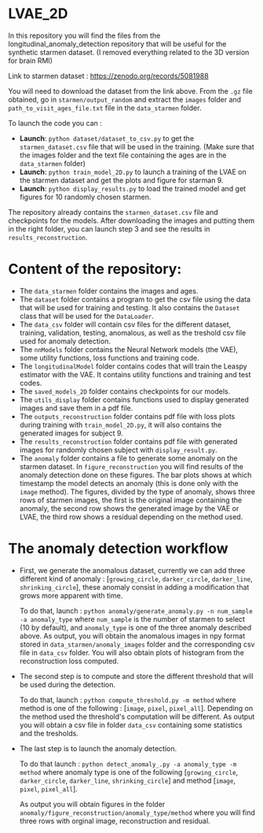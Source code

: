 # LVAE_2D

In this repository you will find the files from the longitudinal_anomaly_detection repository that will be useful for the synthetic starmen dataset. (I removed everything related to the 3D version for brain RMI)

Link to starmen dataset : https://zenodo.org/records/5081988 

You will need to download the dataset from the link above. From the `.gz` file obtained, go in `starmen/output_random` and extract the `images` folder and  `path_to_visit_ages_file.txt` file in the `data_starmen` folder.

To launch the code you can :

- **Launch**: `python dataset/dataset_to_csv.py` to get the `starmen_dataset.csv` file that will be used in the training. (Make sure that the images folder and the text file containing the ages are in the `data_starmen` folder)
- **Launch**: `python train_model_2D.py` to launch a training of the LVAE on the starmen dataset and get the plots and figure for starman 9.
- **Launch**: `python display_results.py` to load the trained model and get figures for 10 randomly chosen starmen.

The repository already contains the `starmen_dataset.csv` file and checkpoints for the models. After downloading the images and putting them in the right folder, you can launch step 3 and see the results in `results_reconstruction`.


# Content of the repository:

- The `data_starmen` folder contains the images and ages.
- The `dataset` folder contains a program to get the csv file using the data that will be used for training and testing. It also contains the `Dataset` class that will be used for the `DataLoader`.
- The `data_csv` folder will contain csv files for the different dataset, training, validation, testing, anomalous, as well as the treshold csv file used for anomaly detection.
- The `nnModels` folder contains the Neural Network models (the VAE), some utility functions, loss functions and training code.
- The `longitudinalModel` folder contains codes that will train the Leaspy estimator with the VAE. It contains utility functions and training and test codes.
- The `saved_models_2D` folder contains checkpoints for our models.
- The `utils_display` folder contains functions used to display generated images and save them in a pdf file.
- The `outputs_reconstruction` folder contains pdf file with loss plots during training with `train_model_2D.py`, it will also contains the generated images for subject 9.
- The `results_reconstruction` folder contains pdf file with generated images for randomly chosen subject with `display_result.py`.
- The `anomaly` folder contains a file to generate some anomaly on the starmen dataset. In `figure_reconstruction` you will find  results of the anomaly detection done on these figures. The bar plots shows at which timestamp the model detects an anomaly (this is done only with the `image` method). The figures, divided by the type of anomaly, shows three rows of starmen images, the first is the original image containing the anomaly, the second row shows the generated image by the VAE or LVAE, the third row shows a residual depending on the method used.


# The anomaly detection workflow

- First, we generate the anomalous dataset, currently we can add three different kind of anomaly : [`growing_circle`, `darker_circle`, `darker_line`, `shrinking_circle`], these anomaly consist in adding a modification that grows more apparent with time.

    To do that, launch : `python anomaly/generate_anomaly.py -n num_sample -a anomaly_type` where `num_sample` is the number of starmen to select (10 by default), and `anomaly_type` is one of the three anomaly described above. As output, you will obtain the anomalous images in npy format stored in `data_starmen/anomaly_images` folder and the corresponding csv file in `data_csv` folder. You will also obtain plots of histogram from the reconstruction loss computed.


- The second step is to compute and store the different threshold that will be used during the detection.

    To do that, launch : `python compute_threshold.py -m method` where method is one of the following : [`image`, `pixel`, `pixel_all`]. Depending on the method used the threshold's computation will be different. As output you will obtain a csv file in folder `data_csv` containing some statistics and the tresholds.


- The last step is to launch the anomaly detection.
    
    To do that launch : `python detect_anomaly_.py -a anomaly_type -m method` where anomaly type is one of the following [`growing_circle`, `darker_circle`, `darker_line`, `shrinking_circle`] and method [`image`, `pixel`, `pixel_all`].

    As output you will obtain figures in the folder `anomaly/figure_reconstruction/anomaly_type/method` where you will find three rows with orginal image, reconstruction and residual.


